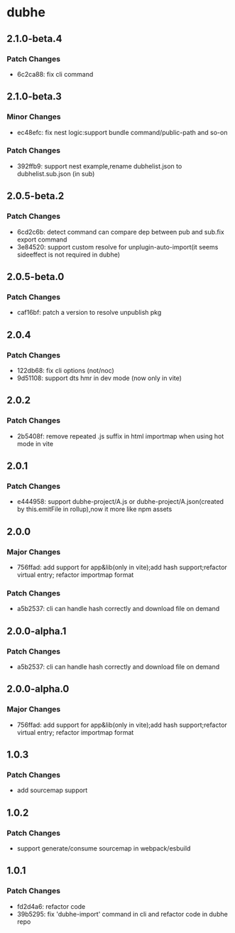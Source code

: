 # dubhe

## 2.1.0-beta.4

### Patch Changes

- 6c2ca88: fix cli command

## 2.1.0-beta.3

### Minor Changes

- ec48efc: fix nest logic:support bundle command/public-path and so-on

### Patch Changes

- 392ffb9: support nest example,rename dubhelist.json to dubhelist.sub.json (in sub)

## 2.0.5-beta.2

### Patch Changes

- 6cd2c6b: detect command can compare dep between pub and sub.fix export command
- 3e84520: support custom resolve for unplugin-auto-import(it seems sideeffect is not required in dubhe)

## 2.0.5-beta.0

### Patch Changes

- caf16bf: patch a version to resolve unpublish pkg

## 2.0.4

### Patch Changes

- 122db68: fix cli options (not/noc)
- 9d51108: support dts hmr in dev mode (now only in vite)

## 2.0.2

### Patch Changes

- 2b5408f: remove repeated .js suffix in html importmap when using hot mode in vite

## 2.0.1

### Patch Changes

- e444958: support dubhe-project/A.js or dubhe-project/A.json(created by this.emitFile in rollup),now it more like npm assets

## 2.0.0

### Major Changes

- 756ffad: add support for app&lib(only in vite);add hash support;refactor virtual entry; refactor importmap format

### Patch Changes

- a5b2537: cli can handle hash correctly and download file on demand

## 2.0.0-alpha.1

### Patch Changes

- a5b2537: cli can handle hash correctly and download file on demand

## 2.0.0-alpha.0

### Major Changes

- 756ffad: add support for app&lib(only in vite);add hash support;refactor virtual entry; refactor importmap format

## 1.0.3

### Patch Changes

- add sourcemap support

## 1.0.2

### Patch Changes

- support generate/consume sourcemap in webpack/esbuild

## 1.0.1

### Patch Changes

- fd2d4a6: refactor code
- 39b5295: fix 'dubhe-import' command in cli and refactor code in dubhe repo
